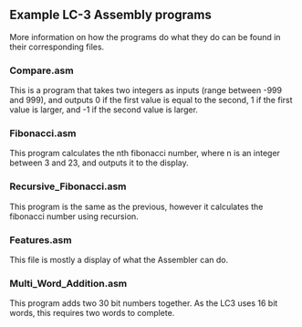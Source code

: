 ## Example LC-3 Assembly programs

More information on how the programs do what they do can be found in their
corresponding files.

### Compare.asm
This is a program that takes two integers as inputs (range between -999 and
999), and outputs 0 if the first value is equal to the second, 1 if the first
value is larger, and -1 if the second value is larger.

### Fibonacci.asm
This program calculates the nth fibonacci number, where n is an integer between
3 and 23, and outputs it to the display.

### Recursive_Fibonacci.asm
This program is the same as the previous, however it calculates the fibonacci
number using recursion.

### Features.asm
This file is mostly a display of what the Assembler can do.

### Multi_Word_Addition.asm
This program adds two 30 bit numbers together. As the LC3 uses 16 bit words, this
requires two words to complete.
